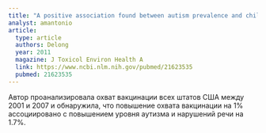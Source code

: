 ```yaml
---
title: "A positive association found between autism prevalence and childhood vaccination uptake across the U.S. population"
analyst: amantonio
article:
  type: article
  authors: Delong
  year: 2011
  magazine: J Toxicol Environ Health A
  link: https://www.ncbi.nlm.nih.gov/pubmed/21623535
  pubmed: 21623535
---
```


Автор проанализировала охват вакцинации всех штатов США между 2001 и 2007 и обнаружила, что повышение охвата вакцинации на 1% ассоциировано с повышением уровня аутизма и нарушений речи на 1.7%.
